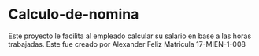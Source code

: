 # Calculo-de-nomina
Este proyecto le facilita al empleado calcular su salario en base a las horas trabajadas.  Este fue creado por Alexander Feliz Matricula 17-MIEN-1-008
